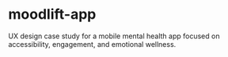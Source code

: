 # moodlift-app
UX design case study for a mobile mental health app focused on accessibility, engagement, and emotional wellness.
